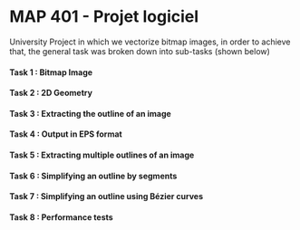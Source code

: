 # MAP 401 - Projet logiciel
University Project in which we vectorize bitmap images, in order to achieve that, the general task was broken down into sub-tasks (shown below) 
#### Task 1 : Bitmap Image
#### Task 2 : 2D Geometry
#### Task 3 : Extracting the outline of an image
#### Task 4 : Output in EPS format
#### Task 5 : Extracting multiple outlines of an image
#### Task 6 : Simplifying an outline by segments
#### Task 7 : Simplifying an outline using Bézier curves
#### Task 8 : Performance tests
